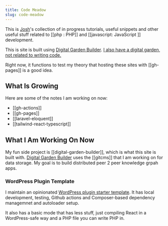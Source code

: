 ```yaml
---
title: Code Meadow 
slug: code-meadow
---
```


This is [Josh](https://joshpress.net)'s collection of in progress tutorials, useful snippets and other useful stuff related to [[php : PHP]] and [[javascript: JavaScript ]] development.

This is site is built using [Digital Garden Builder](https://digitalgardenbuilder.app/). [I also have a digital garden, not related to writing code.](https://code.joshpress.net)

Right now, it functions to test my theory that hosting these sites with [[gh-pages]] is a good idea.

## What Is Growing

Here are some of the notes I am working on now:

- [[gh-actions]]
- [[gh-pages]]
- [[laravel-eloquent]]
- [[tailwind-react-typescript]]

## What I Am Working On Now

My fun side project is [[digital-garden-builder]], which is what this site is built with. [Digital Garden Builder](http://docs.digitalgardenbuilder.app/) uses the [[gitcms]] that I am working on for data storage. My goal is to build distributed peer 2 peer knowledge grpah apps.

### WordPress Plugin Template

I maintain an opinionated [WordPress plugin starter template](https://shelob9.github.io/wordpress-plugin). It has local development, testing, Github actions and Composer-based dependency managemnet and autoloader setup. 

It also has a basic mode that has less stuff, just compiling React in a WordPress-safe way and a PHP file you can write PHP in.
